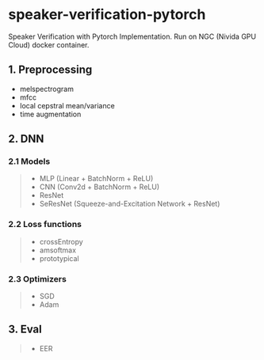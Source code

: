 # speaker-verification-pytorch
Speaker Verification with Pytorch Implementation.
Run on NGC (Nivida GPU Cloud) docker container.

## 1. Preprocessing
- melspectrogram
- mfcc
- local cepstral mean/variance
- time augmentation

## 2. DNN
### 2.1 Models
> - MLP (Linear + BatchNorm + ReLU)
> - CNN (Conv2d + BatchNorm + ReLU)
> - ResNet
> - SeResNet (Squeeze-and-Excitation Network + ResNet)

### 2.2 Loss functions
> - crossEntropy
> - amsoftmax
> - prototypical

### 2.3 Optimizers
> - SGD
> - Adam

## 3. Eval
> - EER
